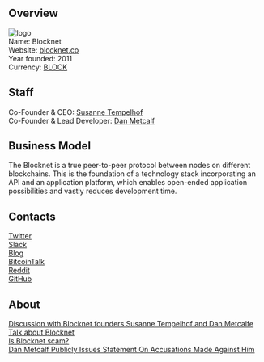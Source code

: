 ## Overview
![logo](../projects/logo/blocknet.png)  
Name: Blocknet  
Website: [blocknet.co](https://blocknet.co/)  
Year founded: 2011    
Currency: [BLOCK](https://coinmarketcap.com/currencies/blocknet/)  
## Staff
Co-Founder & CEO: [Susanne Tempelhof](../people/susanne_tempelhof.md)  
Co-Founder & Lead Developer: [Dan Metcalf](../people/dan_metcalf.md)
## Business Model
The Blocknet is a true peer-to-peer protocol between nodes on different blockchains. This is the foundation 
of a technology stack incorporating an API and an application platform, which enables open-ended application 
possibilities and vastly reduces development time.
## Contacts
[Twitter](http://www.twitter.com/the_blocknet)  
[Slack](http://blocknet.herokuapp.com/)  
[Blog](https://blocknet.co/?page_id=138)  
[BitcoinTalk](https://bitcointalk.org/index.php?topic=829576.0)  
[Reddit](https://www.reddit.com/r/theblocknet/)  
[GitHub](https://github.com/atcsecure/blocknet)  
## About
[Discussion with Blocknet founders Susanne Tempelhof and Dan Metcalfe](https://www.youtube.com/watch?v=bHNR7kbjYzg)  
[Talk about Blocknet](https://soundcloud.com/coremediaradio/blocknet)  
[Is Blocknet scam?](https://bitcointalk.org/index.php?topic=841223.0)  
[Dan Metcalf Publicly Issues Statement On Accusations Made Against Him](http://digitalmoneytimes.com/dan-metcalf-publicly-issues-statement-on-accusations-made-against-him/)
